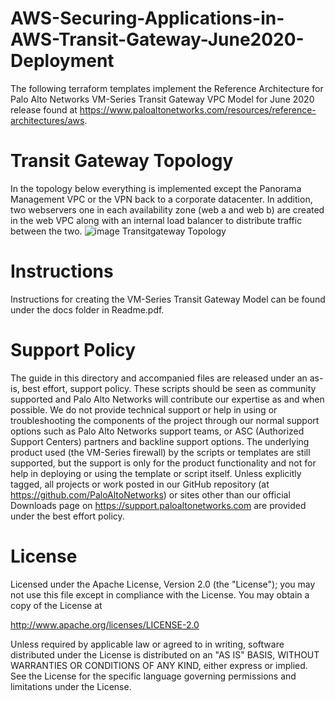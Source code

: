 # AWS-Securing-Applications-in-AWS-Transit-Gateway-June2020-Deployment
The following terraform templates implement the Reference Architecture for Palo Alto Networks VM-Series Transit Gateway VPC Model for June 2020 release found at https://www.paloaltonetworks.com/resources/reference-architectures/aws.

# Transit Gateway Topology
In the topology below everything is implemented except the Panorama Management VPC or the VPN back to a corporate datacenter. In addition, two webservers one in each availability zone (web a and web b) are created in the web VPC along with an internal load balancer to distribute traffic between the two. 
![image Transitgateway Topology](https://user-images.githubusercontent.com/55389530/89569910-633a2080-d7f3-11ea-964a-14982fb2bc67.png)


# Instructions
Instructions for creating the VM-Series Transit Gateway Model can be found under the docs folder in Readme.pdf.

# Support Policy
The guide in this directory and accompanied files are released under an as-is, best effort, support policy. These scripts should be seen as community supported and Palo Alto Networks will contribute our expertise as and when possible. We do not provide technical support or help in using or troubleshooting the components of the project through our normal support options such as Palo Alto Networks support teams, or ASC (Authorized Support Centers) partners and backline support options. The underlying product used (the VM-Series firewall) by the scripts or templates are still supported, but the support is only for the product functionality and not for help in deploying or using the template or script itself. Unless explicitly tagged, all projects or work posted in our GitHub repository (at https://github.com/PaloAltoNetworks) or sites other than our official Downloads page on https://support.paloaltonetworks.com are provided under the best effort policy.


# License
Licensed under the Apache License, Version 2.0 (the "License"); you may not use this file except in compliance with the License. You may obtain a copy of the License at

http://www.apache.org/licenses/LICENSE-2.0

Unless required by applicable law or agreed to in writing, software distributed under the License is distributed on an "AS IS" BASIS, WITHOUT WARRANTIES OR CONDITIONS OF ANY KIND, either express or implied. See the License for the specific language governing permissions and limitations under the License.
